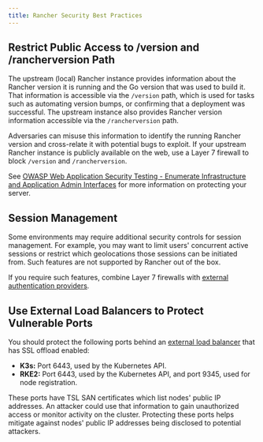 ```yaml
---
title: Rancher Security Best Practices
---
```


<head>
  <link rel="canonical" href="https://ranchermanager.docs.rancher.com/reference-guides/rancher-security/rancher-security-best-practices"/>
</head>

## Restrict Public Access to /version and /rancherversion Path

The upstream (local) Rancher instance provides information about the Rancher version it is running and the Go version that was used to build it. That information is accessible via the `/version` path, which is used for tasks such as automating version bumps, or confirming that a deployment was successful. The upstream instance also provides Rancher version information accessible via the `/rancherversion` path.

Adversaries can misuse this information to identify the running Rancher version and cross-relate it with potential bugs to exploit. If your upstream Rancher instance is publicly available on the web, use a Layer 7 firewall to block `/version` and `/rancherversion`.

See [OWASP Web Application Security Testing - Enumerate Infrastructure and Application Admin Interfaces](https://owasp.org/www-project-web-security-testing-guide/stable/4-Web_Application_Security_Testing/02-Configuration_and_Deployment_Management_Testing/05-Enumerate_Infrastructure_and_Application_Admin_Interfaces.html) for more information on protecting your server.

## Session Management

Some environments may require additional security controls for session management. For example, you may want to limit users' concurrent active sessions or restrict which geolocations those sessions can be initiated from. Such features are not supported by Rancher out of the box. 

If you require such features, combine Layer 7 firewalls with [external authentication providers](../../how-to-guides/new-user-guides/authentication-permissions-and-global-configuration/authentication-config/authentication-config.md#external-vs-local-authentication).

## Use External Load Balancers to Protect Vulnerable Ports

You should protect the following ports behind an [external load balancer](../../how-to-guides/new-user-guides/kubernetes-resources-setup/load-balancer-and-ingress-controller/layer-4-and-layer-7-load-balancing.md#layer-4-load-balancer) that has SSL offload enabled:

- **K3s:** Port 6443, used by the Kubernetes API.
- **RKE2:** Port 6443, used by the Kubernetes API, and port 9345, used for node registration. 

These ports have TSL SAN certificates which list nodes' public IP addresses. An attacker could use that information to gain unauthorized access or monitor activity on the cluster. Protecting these ports helps mitigate against nodes' public IP addresses being disclosed to potential attackers.
